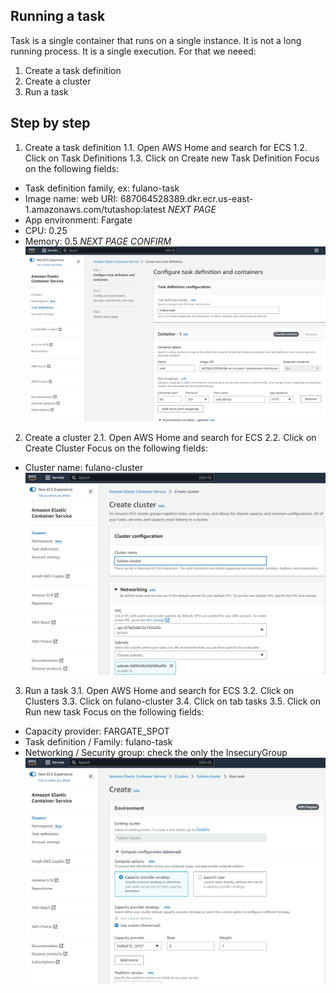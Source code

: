 ## Running a task
Task is a single container that runs on a single instance. It is not a long running process. It is a single execution.
For that we neeed:
1. Create a task definition
2. Create a cluster
3. Run a task 

## Step by step

1. Create a task definition
1.1. Open AWS Home and search for ECS
1.2. Click on Task Definitions
1.3. Click on Create new Task Definition
Focus on the following fields:
- Task definition family, ex: fulano-task
- Image
    name: web
    URI: 687064528389.dkr.ecr.us-east-1.amazonaws.com/tutashop:latest
*NEXT PAGE*
- App environment: Fargate
- CPU: 0.25
- Memory: 0.5
*NEXT PAGE*
*CONFIRM*
![Create a task definition](/docs/task-definition.png)

2. Create a cluster
2.1. Open AWS Home and search for ECS
2.2. Click on Create Cluster
Focus on the following fields:
- Cluster name: fulano-cluster
![Create a cluster](/docs/create-cluster.png)

3. Run a task
3.1. Open AWS Home and search for ECS
3.2. Click on Clusters
3.3. Click on fulano-cluster
3.4. Click on tab tasks
3.5. Click on Run new task
Focus on the following fields:
- Capacity provider: FARGATE_SPOT
- Task definition / Family: fulano-task
- Networking / Security group: check the only the InsecuryGroup 
![Create a cluster](/docs/run-task.png)
